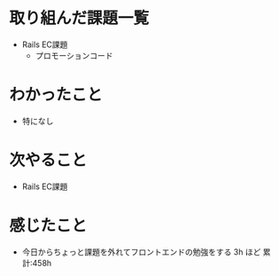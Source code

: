 # 取り組んだ課題一覧
- Rails EC課題
    - プロモーションコード
# わかったこと
- 特になし
# 次やること
- Rails EC課題
# 感じたこと
- 今日からちょっと課題を外れてフロントエンドの勉強をする
3h ほど
累計:458h




